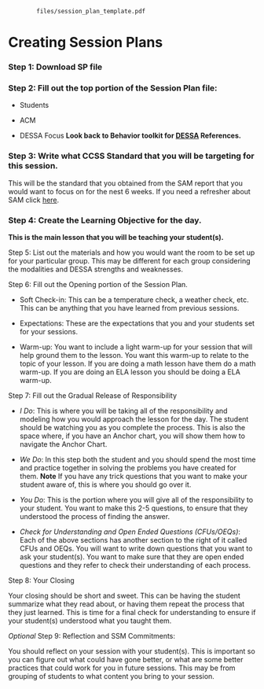 ```pdf
		files/session_plan_template.pdf
```

# Creating Session Plans

### Step 1: Download SP file

### Step 2: Fill out the top portion of the Session Plan file:
- Students

- ACM

- DESSA Focus **Look back to Behavior toolkit for [DESSA](dessa.md) References.**

### Step 3: Write what CCSS Standard that you will be targeting for this session. 

This will be the standard that you obtained from the SAM report that you would want to focus on for the nest 6 weeks. If you need a refresher about SAM click [here](sam.md).

### Step 4: Create the Learning Objective for the day. 

**This is the main lesson that you will be teaching your student(s).** 

Step 5: List out the materials and how you would want the room to be set up for your particular group. This may be different for each group considering the modalities and DESSA strengths and weaknesses.

Step 6: Fill out the Opening portion of the Session Plan. 
- Soft Check-in: This can be a temperature check, a weather check, etc. This can be anything that you have learned from previous sessions.
	
- Expectations: These are the expectations that you and your students set for your sessions. 

- Warm-up: You want to include a light warm-up for your session that will help ground them to the lesson. You want this warm-up to relate to the topic of your lesson. If you are doing a math lesson have them do a math warm-up. If you are doing an ELA lesson you should be doing a ELA warm-up.

Step 7: Fill out the Gradual Release of Responsibility
	
- *I Do*: This is where you will be taking all of the responsibility and modeling how you would approach the lesson for the day. The student should be watching you as you complete the process. This is also the space where, if you have an Anchor chart, you will show them how to navigate the Anchor Chart.

- *We Do*: In this step both the student and you should spend the most time and practice together in solving the problems you have created for them. **Note** If you have any trick questions that you want to make your student aware of, this is where you should go over it. 

- *You Do*: This is the portion where you will give all of the responsibility to your student. You want to make this 2-5 questions, to ensure that they understood the process of finding the answer.

- *Check for Understanding and Open Ended Questions* _(CFUs/OEQs)_: Each of the above sections has another section to the right of it called CFUs and OEQs. You will want to write down questions that you want to ask your student(s). You want to make sure that they are open ended questions and they refer to check their understanding of each process. 

Step 8: Your Closing

Your closing should be short and sweet. This can be having the student summarize what they read about, or having them repeat the process that they just learned. This is time for a final check for understanding to ensure if your student(s) understood what you taught them.

_Optional_ Step 9: Reflection and SSM Commitments:

You should reflect on your session with your student(s). This is important so you can figure out what could have gone better, or what are some better practices that could work for you in future sessions. This may be from grouping of students to what content you bring to your session. 